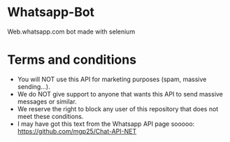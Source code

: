 # Whatsapp-Bot
Web.whatsapp.com bot made with selenium

# Terms and conditions

*  You will NOT use this API for marketing purposes (spam, massive sending...).
*  We do NOT give support to anyone that wants this API to send massive messages or similar.
*  We reserve the right to block any user of this repository that does not meet these conditions.
*  I may have got this text from the Whatsapp API page sooooo: https://github.com/mgp25/Chat-API-NET


